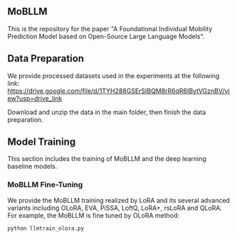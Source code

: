 ## MoBLLM

This is the repository for the paper "A Foundational Individual Mobility Prediction Model based on Open-Source Large Language Models".

## Data Preparation
We provide processed datasets used in the experiments at the following link: 
https://drive.google.com/file/d/1TYH288GSErSIBQM8rR6qR6IBytVGznBV/view?usp=drive_link

Download and unzip the data in the main folder, then finish the data preparation.

## Model Training
This section includes the training of MoBLLM and the deep learning baseline models.
### MoBLLM Fine-Tuning
We provide the MoBLLM training realized by LoRA and its several advanced variants including OLoRA, EVA, PiSSA, LoftQ, LoRA+, rsLoRA and QLoRA.
For example, the MoBLLM is fine tuned by OLoRA method:
```python
python llmtrain_olora.py
```



